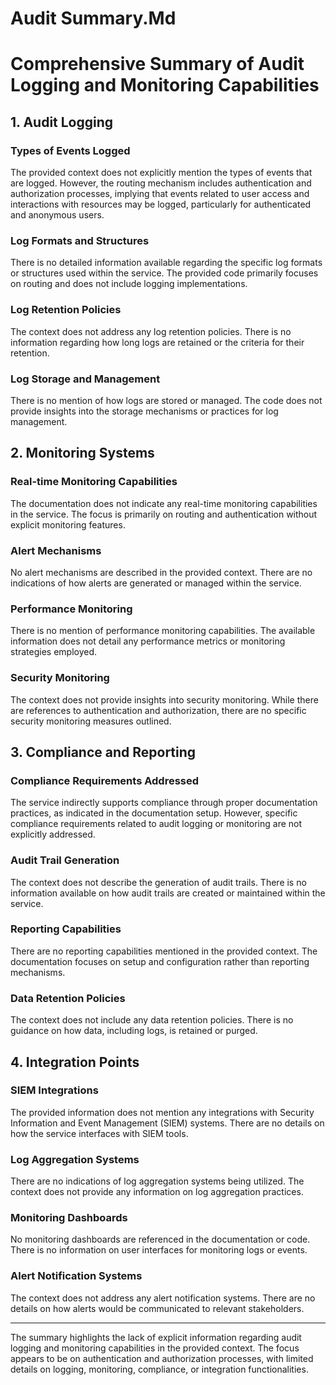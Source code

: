 # Audit Summary.Md

# Comprehensive Summary of Audit Logging and Monitoring Capabilities

## 1. Audit Logging

### Types of Events Logged
The provided context does not explicitly mention the types of events that are logged. However, the routing mechanism includes authentication and authorization processes, implying that events related to user access and interactions with resources may be logged, particularly for authenticated and anonymous users.

### Log Formats and Structures
There is no detailed information available regarding the specific log formats or structures used within the service. The provided code primarily focuses on routing and does not include logging implementations.

### Log Retention Policies
The context does not address any log retention policies. There is no information regarding how long logs are retained or the criteria for their retention.

### Log Storage and Management
There is no mention of how logs are stored or managed. The code does not provide insights into the storage mechanisms or practices for log management.

## 2. Monitoring Systems

### Real-time Monitoring Capabilities
The documentation does not indicate any real-time monitoring capabilities in the service. The focus is primarily on routing and authentication without explicit monitoring features.

### Alert Mechanisms
No alert mechanisms are described in the provided context. There are no indications of how alerts are generated or managed within the service.

### Performance Monitoring
There is no mention of performance monitoring capabilities. The available information does not detail any performance metrics or monitoring strategies employed.

### Security Monitoring
The context does not provide insights into security monitoring. While there are references to authentication and authorization, there are no specific security monitoring measures outlined.

## 3. Compliance and Reporting

### Compliance Requirements Addressed
The service indirectly supports compliance through proper documentation practices, as indicated in the documentation setup. However, specific compliance requirements related to audit logging or monitoring are not explicitly addressed.

### Audit Trail Generation
The context does not describe the generation of audit trails. There is no information available on how audit trails are created or maintained within the service.

### Reporting Capabilities
There are no reporting capabilities mentioned in the provided context. The documentation focuses on setup and configuration rather than reporting mechanisms.

### Data Retention Policies
The context does not include any data retention policies. There is no guidance on how data, including logs, is retained or purged.

## 4. Integration Points

### SIEM Integrations
The provided information does not mention any integrations with Security Information and Event Management (SIEM) systems. There are no details on how the service interfaces with SIEM tools.

### Log Aggregation Systems
There are no indications of log aggregation systems being utilized. The context does not provide any information on log aggregation practices.

### Monitoring Dashboards
No monitoring dashboards are referenced in the documentation or code. There is no information on user interfaces for monitoring logs or events.

### Alert Notification Systems
The context does not address any alert notification systems. There are no details on how alerts would be communicated to relevant stakeholders.

---

The summary highlights the lack of explicit information regarding audit logging and monitoring capabilities in the provided context. The focus appears to be on authentication and authorization processes, with limited details on logging, monitoring, compliance, or integration functionalities.